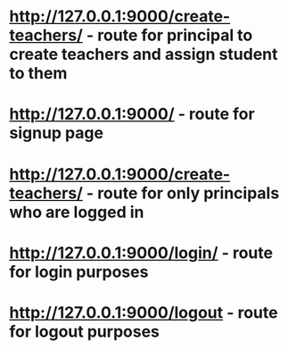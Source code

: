 
# http://127.0.0.1:9000/create-teachers/ - route for principal to create teachers and assign student to them

# http://127.0.0.1:9000/ - route for signup page

# http://127.0.0.1:9000/create-teachers/ - route for only principals who are logged in

# http://127.0.0.1:9000/login/ - route for login purposes 

# http://127.0.0.1:9000/logout - route for logout purposes

